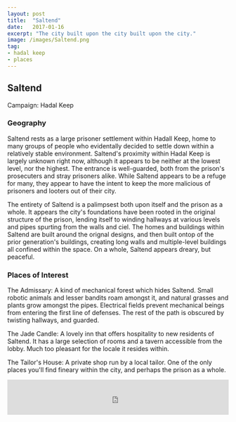 ```yaml
---
layout: post
title:  "Saltend"
date:   2017-01-16
excerpt: "The city built upon the city built upon the city."
image: /images/Saltend.png
tag:
- hadal keep
- places 
---
```


## Saltend
Campaign: Hadal Keep

### Geography
Saltend rests as a large prisoner settlement within Hadall Keep, home to many groups of people who evidentally decided to settle down within a relatively stable environment. Saltend's proximity within Hadal Keep is largely unknown right now, although it appears to be neither at the lowest level, nor the highest. The entrance is well-guarded, both from the prison's prosecuters and stray prisoners alike. While Saltend appears to be a refuge for many, they appear to have the intent to keep the more malicious of prisoners and looters out of their city.

The entirety of Saltend is a palimpsest both upon itself and the prison as a whole. It appears the city's foundations have been rooted in the original structure of the prison, lending itself to winding hallways at various levels and pipes spurting from the walls and ciel. The homes and buildings within Saltend are built around the orignal designs, and then built ontop of the prior generation's buildings, creating long walls and multiple-level buildings all confined within the space. On a whole, Saltend appears dreary, but peaceful. 


### Places of Interest

The Admissary: A kind of mechanical forest which hides Saltend. Small robotic animals and lesser bandits roam amongst it, and natural grasses and plants grow amongst the pipes. Electrical fields prevent mechanical beings from entering the first line of defenses. The rest of the path is obscured by twisting hallways, and guarded. 

The Jade Candle: A lovely inn that offers hospitality to new residents of Saltend. It has a large selection of rooms and a tavern accessible from the lobby. Much too pleasant for the locale it resides within.

The Tailor's House: A private shop run by a local tailor. One of the only places you'll find fineary within the city, and perhaps the prison as a whole.

<iframe src="https://open.spotify.com/embed/playlist/5ZjHnqy6BXdwG26P0UCZVt" width="100%" height="80" frameBorder="0" allowtransparency="true" allow="encrypted-media"></iframe>
